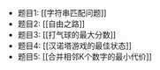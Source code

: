 - 题目1: [[字符串匹配问题]]
- 题目2: [[自由之路]]
- 题目3: [[打气球的最大分数]]
- 题目4: [[汉诺塔游戏的最佳状态]]
- 题目5: [[合并相邻K个数字的最小代价]]

